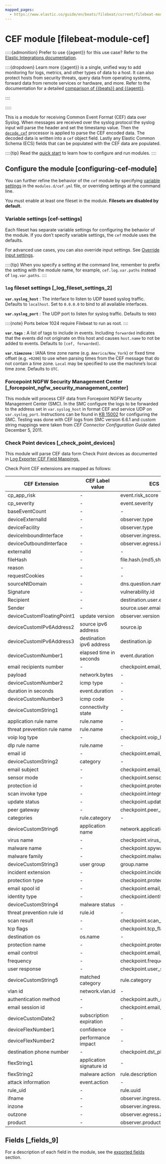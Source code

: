 ```yaml
---
mapped_pages:
  - https://www.elastic.co/guide/en/beats/filebeat/current/filebeat-module-cef.html
---
```


# CEF module [filebeat-module-cef]

:::::{admonition} Prefer to use {{agent}} for this use case?
Refer to the [Elastic Integrations documentation](integration-docs://reference/cef/index.md).

::::{dropdown} Learn more
{{agent}} is a single, unified way to add monitoring for logs, metrics, and other types of data to a host. It can also protect hosts from security threats, query data from operating systems, forward data from remote services or hardware, and more. Refer to the documentation for a detailed [comparison of {{beats}} and {{agent}}](docs-content://reference/ingestion-tools/fleet/index.md).

::::


:::::


This is a module for receiving Common Event Format (CEF) data over Syslog. When messages are received over the syslog protocol the syslog input will parse the header and set the timestamp value. Then the [`decode_cef`](/reference/filebeat/processor-decode-cef.md) processor is applied to parse the CEF encoded data. The decoded data is written into a `cef` object field. Lastly any Elastic Common Schema (ECS) fields that can be populated with the CEF data are populated.

::::{tip}
Read the [quick start](/reference/filebeat/filebeat-installation-configuration.md) to learn how to configure and run modules.
::::



## Configure the module [configuring-cef-module]

You can further refine the behavior of the `cef` module by specifying [variable settings](#cef-settings) in the `modules.d/cef.yml` file, or overriding settings at the command line.

You must enable at least one fileset in the module. **Filesets are disabled by default.**


### Variable settings [cef-settings]

Each fileset has separate variable settings for configuring the behavior of the module. If you don’t specify variable settings, the `cef` module uses the defaults.

For advanced use cases, you can also override input settings. See [Override input settings](/reference/filebeat/advanced-settings.md).

::::{tip}
When you specify a setting at the command line, remember to prefix the setting with the module name, for example, `cef.log.var.paths` instead of `log.var.paths`.
::::



### `log` fileset settings [_log_fileset_settings_2]

**`var.syslog_host`**
:   The interface to listen to UDP based syslog traffic. Defaults to `localhost`. Set to `0.0.0.0` to bind to all available interfaces.

**`var.syslog_port`**
:   The UDP port to listen for syslog traffic. Defaults to `9003`

::::{note}
Ports below 1024 require Filebeat to run as root.
::::


**`var.tags`**
:   A list of tags to include in events. Including `forwarded` indicates that the events did not originate on this host and causes `host.name` to not be added to events. Defaults to `[cef, forwarded]`.

**`var.timezone`**
:   IANA time zone name (e.g. `America/New_York`) or fixed time offset (e.g. `+0200`) to use when parsing times from the CEF message that do not contain a time zone. `Local` may be specified to use the machine’s local time zone. Defaults to `UTC`.


### Forcepoint NGFW Security Management Center [_forcepoint_ngfw_security_management_center]

This module will process CEF data from Forcepoint NGFW Security Management Center (SMC).  In the SMC configure the logs to be forwarded to the address set in `var.syslog_host` in format CEF and service UDP on `var.syslog_port`.  Instructions can be found in [KB 15002](https://support.forcepoint.com/KBArticle?id=000015002) for configuring the SMC.  Testing was done with CEF logs from SMC version 6.6.1 and custom string mappings were taken from *CEF Connector Configuration Guide* dated December 5, 2011.


### Check Point devices [_check_point_devices]

This module will parse CEF data form Check Point devices as documented in [Log Exporter CEF Field Mappings.](https://community.checkpoint.com/t5/Logging-and-Reporting/Log-Exporter-CEF-Field-Mappings/td-p/41060)

Check Point CEF extensions are mapped as follows:

| CEF Extension | CEF Label value | ECS Fields | Non-ECS Field |  |
| --- | --- | --- | --- | --- |
| cp_app_risk | - | event.risk_score | checkpoint.app_risk |  |
| cp_severity | - | event.severity | checkpoint.severity |  |
| baseEventCount | - | - | checkpoint.event_count |  |
| deviceExternalId | - | observer.type | - |  |
| deviceFacility | - | observer.type | - |  |
| deviceInboundInterface | - | observer.ingress.interface.name | - |  |
| deviceOutboundInterface | - | observer.egress.interface.name | - |  |
| externalId | - | - | checkpoint.uuid |  |
| fileHash | - | file.hash.{md5,sha1} | - |  |
| reason | - | - | checkpoint.termination_reason |  |
| requestCookies | - | - | checkpoint.cookie |  |
| sourceNtDomain | - | dns.question.name | - |  |
| Signature | - | vulnerability.id | - |  |
| Recipient | - | destination.user.email | - |  |
| Sender | - | source.user.email | - |  |
| deviceCustomFloatingPoint1 | update version | observer.version | - |  |
| deviceCustomIPv6Address2 | source ipv6 address | source.ip | - |  |
| deviceCustomIPv6Address3 | destination ipv6 address | destination.ip | - |  |
| deviceCustomNumber1 | elapsed time in seconds | event.duration | - |  |
| email recipients number | - | checkpoint.email_recipients_num |  |
| payload | network.bytes | - |  |
| deviceCustomNumber2 | icmp type | - | checkpoint.icmp_type |  |
| duration in seconds | event.duration | - |  |
| deviceCustomNumber3 | icmp code | - | checkpoint.icmp_code |  |
| deviceCustomString1 | connectivity state | - | checkpoint.connectivity_state |  |
| application rule name | rule.name | - |  |
| threat prevention rule name | rule.name | - |  |
| voip log type | - | checkpoint.voip_log_type |  |
| dlp rule name | rule.name | - |  |
| email id | - | checkpoint.email_id |  |
| deviceCustomString2 | category | - | checkpoint.category |  |
| email subject | - | checkpoint.email_subject |  |
| sensor mode | - | checkpoint.sensor_mode |  |
| protection id | - | checkpoint.protection_id |  |
| scan invoke type | - | checkpoint.integrity_av_invoke_type |  |
| update status | - | checkpoint.update_status |  |
| peer gateway | - | checkpoint.peer_gateway |  |
| categories | rule.category | - |  |
| deviceCustomString6 | application name | network.application | - |  |
| virus name | - | checkpoint.virus_name |  |
| malware name | - | checkpoint.spyware_name |  |
| malware family | - | checkpoint.malware_family |  |
| deviceCustomString3 | user group | group.name | - |  |
| incident extension | - | checkpoint.incident_extension |  |
| protection type | - | checkpoint.protection_type |  |
| email spool id | - | checkpoint.email_spool_id |  |
| identity type | - | checkpoint.identity_type |  |
| deviceCustomString4 | malware status | - | checkpoint.spyware_status |  |
| threat prevention rule id | rule.id | - |  |
| scan result | - | checkpoint.scan_result |  |
| tcp flags | - | checkpoint.tcp_flags |  |
| destination os | os.name | - |  |
| protection name | - | checkpoint.protection_name |  |
| email control | - | checkpoint.email_control |  |
| frequency | - | checkpoint.frequency |  |
| user response | - | checkpoint.user_status |  |
| deviceCustomString5 | matched category | rule.category | - |  |
| vlan id | network.vlan.id | - |  |
| authentication method | - | checkpoint.auth_method |  |
| email session id | - | checkpoint.email_session_id |  |
| deviceCustomDate2 | subscription expiration | - | checkpoint.subs_exp |  |
| deviceFlexNumber1 | confidence | - | checkpoint.confidence_level |  |
| deviceFlexNumber2 | performance impact | - | checkpoint.performance_impact |  |
| destination phone number | - | checkpoint.dst_phone_number |  |
| flexString1 | application signature id | - | checkpoint.app_sig_id |  |
| flexString2 | malware action | rule.description | - |  |
| attack information | event.action | - |  |
| rule_uid | - | rule.uuid | - |  |
| ifname | - | observer.ingress.interface.name | - |  |
| inzone | - | observer.ingress.zone | - |  |
| outzone | - | observer.egress.zone | - |  |
| product | - | observer.product | - |  |


## Fields [_fields_9]

For a description of each field in the module, see the [exported fields](/reference/filebeat/exported-fields-cef.md) section.
